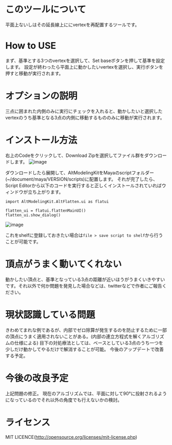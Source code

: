# このツールについて
平面上ないしはその延長線上ににvertexを再配置するツールです。

# How to USE
まず、基準とする3つのvertexを選択して、Set baseボタンを押して基準を設定します。
設定が終わったら平面上に動かしたいvertexを選択し、実行ボタンを押すと移動が実行されます。

# オプションの説明
三点に囲まれた内側のみに実行にチェックを入れると、動かしたいと選択したvertexのうち基準となる3点の内側に移動するもののみに移動が実行されます。

# インストール方法
右上のCodeをクリックして、Download Zipを選択してファイル群をダウンロードします。
![image](https://user-images.githubusercontent.com/54178323/110753588-18e9b800-828a-11eb-8dab-9f92393d5933.png)

ダウンロードしたら展開して、AltModelingKitをMayaのscriptフォルダー(~/document/maya/VERSION/scripts)に配置します。
それが完了したら、Script Editorから以下のコードを実行すると正しくインストールされていればウィンドウが立ち上がります。
```
import AltModelingKit.AltFlatten.ui as flatui

flatten_ui = flatui.flattenMainUI()
flatten_ui.show_dialog()
```
![image](https://user-images.githubusercontent.com/54178323/110753626-2606a700-828a-11eb-9381-1ac2fd34bca7.png)

これをshelfに登録しておきたい場合は`file > save script to shelf`から行うことが可能です。

# 頂点がうまく動いてくれない
動かしたい頂点と、基準となっている3点の距離が近いほうがうまくいきやすいです。それ以外で何か問題を発見した場合などは、twitterなどで作者にご報告ください。

# 現状認識している問題
きわめてまれな例であるが、内部でゼロ除算が発生するのを防止するために一部の頂点にうまく適用されないことがある。(内部の連立方程式を解くアルゴリズムの仕様による)
目下の対処療法としては、ベースとしている3点のうち一つを少しだけ動かしてやるだけで解消することが可能。
今後のアップデートで改善する予定。

# 今後の改良予定
上記問題の修正。
現在のアルゴリズムでは、平面に対して90°に投射されるようになっているのでそれ以外の角度でも行えないかの検討。

# ライセンス
MIT LICENCE(http://opensource.org/licenses/mit-license.php)
